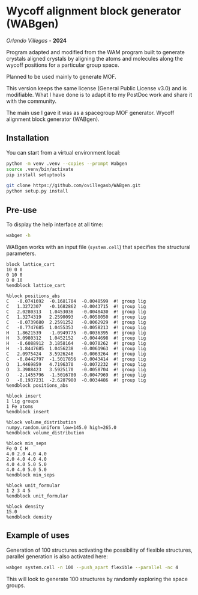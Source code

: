 # Wycoff alignment block generator (WABgen)

*Orlando Villegas* - **2024**

Program adapted and modified from the WAM program built to generate crystals aligned crystals by aligning the atoms and molecules along the wycoff positions for a particular group space.

Planned to be used mainly to generate MOF.

This version keeps the same license (General Public License v3.0) and is modifiable. What I have done is to adapt it to my PostDoc work and share it with the community.

The main use I gave it was as a spacegroup MOF generator. Wycoff alignment block generator (WABgen).


## Installation

You can start from a virtual environment local:

```sh
python -m venv .venv --copies --prompt Wabgen
source .venv/bin/activate
pip install setuptools

git clone https://github.com/ovillegasb/WABgen.git
python setup.py install
```

## Pre-use

To display the help interface at all time:

```sh
wabgen -h
```

WABgen works with an input file (`system.cell`) that specifies the structural parameters.

```
block lattice_cart
10 0 0
0 10 0
0 0 10
%endblock lattice_cart

%block positions_abs
C   -0.0741692  -0.1681704  -0.0048599  #! group lig
C   1.3272307   -0.1682862  -0.0043715  #! group lig
C   2.0280313   1.0453036   -0.0048430  #! group lig
C   1.3274319   2.2590093   -0.0058050  #! group lig
C   -0.0739680  2.2591252   -0.0062929  #! group lig
C   -0.7747685  1.0455353   -0.0058213  #! group lig
H   1.8621539   -1.0949775  -0.0036395  #! group lig
H   3.0980312   1.0452152   -0.0044698  #! group lig
H   -0.6088912  3.1858164   -0.0070262  #! group lig
H   -1.8447685  1.0456238   -0.0061963  #! group lig
C   2.0975424   3.5926246   -0.0063264  #! group lig
C   -0.8442797  -1.5017856  -0.0043414  #! group lig
O   1.4469859   4.7196370   -0.0072232  #! group lig
O   3.3988423   3.5925170   -0.0058704  #! group lig
O   -2.1455796  -1.5016780  -0.0047969  #! group lig
O   -0.1937231  -2.6287980  -0.0034486  #! group lig
%endblock positions_abs

%block insert
1 lig groups
1 Fe atoms
%endblock insert

%block volume_distribution
numpy.random.uniform low=145.0 high=265.0
%endblock volume_distribution

%block min_seps
Fe O C H
4.0 2.0 4.0 4.0
2.0 4.0 4.0 4.0
4.0 4.0 5.0 5.0
4.0 4.0 5.0 5.0
%endblock min_seps

%block unit_formular
1 2 3 4 5
%endblock unit_formular

%block density
15.0
%endblock density
```

## Example of uses

Generation of 100 structures activating the possibility of flexible structures, parallel generation is also activated here:

```sh
wabgen system.cell -n 100 --push_apart flexible --parallel -nc 4
```

This will look to generate 100 structures by randomly exploring the space groups.